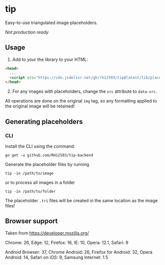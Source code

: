 # tip 
Easy-to-use triangulated image placeholders. 


_Not production ready_

## Usage

1. Add to your the library to your HTML:
```html 
<head>
  ...
  <script src="https://cdn.jsdelivr.net/gh/rh12503/tip@latest/lib/placeholder.min.js"></script>
</head>
```

2. For any images with placeholders, change the `src` attribute to `data-src`.

All operations are done on the original `img` tag, so any formatting applied to the original image will be retained!

## Generating placeholders

### CLI
Install the CLI using the command:
```
go get -u github.com/RH12503/tip-backend
```
Generate the placeholder files by running
```
tip -in /path/to/image
```
or to process all images in a folder
```
tip -in /path/to/folder
```
The placeholder `.tri` files will be created in the same location as the image files! 

## Browser support

Taken from https://developer.mozilla.org/

Chrome: 26, 
Edge: 12, 
Firefox: 16, 
IE: 10, 
Opera: 12.1, 
Safari: 9

Android Browser: 37, 
Chrome Android: 26, 
Firefox for Android: 32, 
Opera Android: 14, 
Safari on iOS: 9, 
Samsung Internet: 1.5
